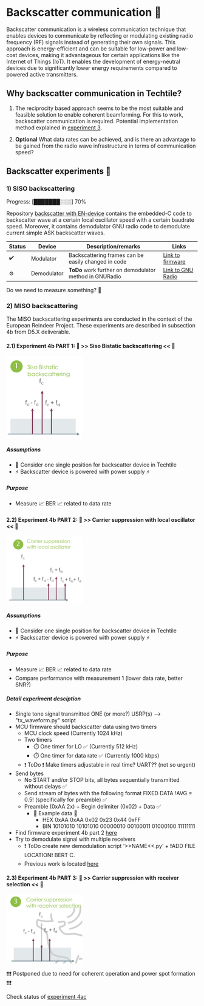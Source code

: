 # Backscatter communication 📡

Backscatter communication is a wireless communication technique that enables devices to communicate by reflecting or modulating existing radio frequency (RF) signals instead of generating their own signals. This approach is energy-efficient and can be suitable for low-power and low-cost devices, making it advantageous for certain applications like the Internet of Things (IoT). It enables the development of energy-neutral devices due to significantly lower energy requirements compared to powered active transmitters.

## Why backscatter communication in Techtile?

1) The reciprocity based approach seems to be the most suitable and feasible solution to enable coherent beamforming. For this to work, backscatter communication is required. Potential implementation method explained in [experiment 3](https://github.com/techtile-by-dramco/experiments/tree/main/03_geometry_based_beamforming).

2) **Optional** What data rates can be achieved, and is there an advantage to be gained from the radio wave infrastructure in terms of communication speed?


## Backscatter experiments 🧪

### 1) SISO backscattering

Progress: [███████░░░] 70%

Repository [backscatter with EN-device](https://github.com/techtile-by-dramco/EN-device-backscatter) contains the embedded-C code to backscatter wave at a certain local oscillator speed with a certain baudrate speed.
Moreover, it contains demodulator GNU radio code to demodulate current simple ASK backscatter waves.

| Status | Device | Description/remarks | Links | 
|-|-|-|-|
|✔️ | Modulator | Backscattering frames can be easily changed in code | [Link to firmware](https://github.com/techtile-by-dramco/EN-device-backscatter/tree/main/firmware-vscode) |
|⚙️ | Demodulator | **ToDo** work further on demodulator method in GNURadio | [Link to GNU Radio](https://github.com/techtile-by-dramco/EN-device-backscatter/tree/main/gnuradio/receiver) |

Do we need to measure something? 🤔

### 2) MISO backscattering

The MISO backscattering experiments are conducted in the context of the European Reindeer Project. These experiments are described in subsection 4b from D5.X deliverable.

#### 2.1) Experiment 4b PART 1: 🧪 >> Siso Bistatic backscattering << 🧪

<img src="https://github.com/techtile-by-dramco/experiments/blob/main/04_backscatter_communication/figures/Siso_Bistatic_backscattering.jpg" width="200"/>

##### Assumptions
* 📍 Consider one single position for backscatter device in Techtile
* ⚡ Backscatter device is powered with power supply ⚡
  
##### Purpose 
* Measure 📈 BER 📈 related to data rate


#### 2.2) Experiment 4b PART 2: 🧪 >> Carrier suppression with local oscillator << 🧪

<img src="https://github.com/techtile-by-dramco/experiments/blob/main/04_backscatter_communication/figures/Carrier_suppression_lo.jpg" width="200"/>

##### Assumptions
* 📍 Consider one single position for backscatter device in Techtile
* ⚡ Backscatter device is powered with power supply ⚡
  
##### Purpose 
* Measure 📈 BER 📈 related to data rate
* Compare performance with measurement 1 (lower data rate, better SNR?)

##### Detail experiment desciption
* Single tone signal transmitted ONE (or more?) USRP(s) --> "tx_waveform.py" script
* MCU firmware should backscatter data using two timers
	* MCU clock speed (Currently 1024 kHz)
	* Two timers
		* ⏱️ One timer for LO ✅ (Currently 512 kHz)
  		* ⏱️ One timer for data rate ✅ (Currently 1000 kbps)
	* ❗ ToDo ❗ Make timers adjustable in real time? UART?? (not so urgent)
* Send bytes
	* No START and/or STOP bits, all bytes sequentially transmitted without delays ✅
	* Send stream of bytes with the following format FIXED DATA !AVG = 0.5! (specifically for preamble) ✅
 	* Preamble (0xAA 2x) + Begin delimiter (0x02) + Data ✅
    	*  📙 Example data 📙
	        *  HEX 0xAA 0xAA 0x02 0x23 0x44 0xFF
	        *  BIN 10101010 10101010 00000010 00100011 01000100 11111111
 * Find firmware experiment 4b part 2 [here](https://github.com/techtile-by-dramco/EN-device-backscatter/tree/main/firmware-vscode-exp-4b-part-2)
 * Try to demodulate signal with multiple receivers
 	* ❗ ToDo  create new demodulation script '>>NAME<<.py' + ❗ADD FILE LOCATION❗ BERT C.
  	* Previous work is located [here](https://github.com/techtile-by-dramco/EN-device-backscatter/tree/main/gnuradio/receiver)

#### 2.3) Experiment 4b PART 3: 🧪 >> Carrier suppression with receiver selection << 🧪

<img src="https://github.com/techtile-by-dramco/experiments/blob/main/04_backscatter_communication/figures/Carrier_suppression_receiver_selection.jpg" width="200"/>

❗❗❗ Postponed due to need for coherent operation and power spot formation ❗❗❗

Check status of [experiment 4ac](https://github.com/techtile-by-dramco/experiments/tree/main/02_reciprocity_based_beamforming)
